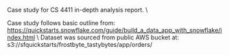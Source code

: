 Case study for CS 4411 in-depth analysis report. \\

Case study follows basic outline from: https://quickstarts.snowflake.com/guide/build_a_data_app_with_snowflake/index.html \\
Dataset was sourced from public AWS bucket at: s3://sfquickstarts/frostbyte_tastybytes/app/orders/
